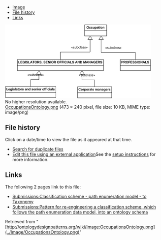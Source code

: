 * [Image](../Image/OccupationsOntology.png#file)
* [File history](../Image/OccupationsOntology.png#filehistory)
* [Links](../Image/OccupationsOntology.png#filelinks)

[![Image:OccupationsOntology.png](../images/8/88/OccupationsOntology.png)](../images/8/88/OccupationsOntology.png)  
No higher resolution available.  
[OccupationsOntology.png](../images/8/88/OccupationsOntology.png)‎ (473 × 240 pixel, file size: 10 KB, MIME type: image/png)

## File history

Click on a date/time to view the file as it appeared at that time.



  
* [Search for duplicate files](http://ontologydesignpatterns.org/wiki/Special:FileDuplicateSearch/OccupationsOntology.png "Special:FileDuplicateSearch/OccupationsOntology.png")
* [Edit this file using an external application](http://ontologydesignpatterns.org/wiki/index.php?title=Image:OccupationsOntology.png&action=edit&externaledit=true&mode=file "Image:OccupationsOntology.png")See the [setup instructions](http://www.mediawiki.org/wiki/Manual:External_editors "http://www.mediawiki.org/wiki/Manual:External_editors") for more information.

## Links



The following 2 pages link to this file:


* [Submissions:Classification scheme - path enumeration model - to Taxonomy](../Submissions/Classification_scheme_-_path_enumeration_model_-_to_Taxonomy "Submissions:Classification scheme - path enumeration model - to Taxonomy")
* [Submissions:Pattern for re-engineering a classification scheme, which follows the path enumeration data model, into an ontology schema](../Submissions/Pattern_for_re-engineering_a_classification_scheme,_which_follows_the_path_enumeration_data_model,_into_an_ontology_schema "Submissions:Pattern for re-engineering a classification scheme, which follows the path enumeration data model, into an ontology schema")


Retrieved from "[http://ontologydesignpatterns.org/wiki/Image:OccupationsOntology.png](../Image/OccupationsOntology.png)"